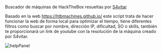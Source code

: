 Buscador de máquinas de HackTheBox resueltas por [S4vitar](https://github.com/s4vitar)

Basado en la web https://htbmachines.github.io/ este script trata de hacer funcionar la web de forma local para optimizar el tiempo, tiene diferentes filtros como buscar por nombre, dirección IP, dificultad, SO o skills, también te proporcionará un link de youtube con la resolución de la máquina creado por S4vitar.

![helpPanel](https://imgur.com/1U1zpTY.png)
